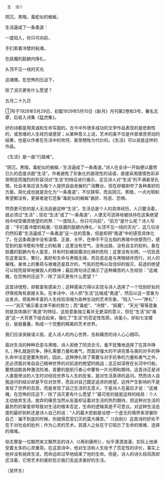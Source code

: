      生  活① 

   阴沉，黑暗，毒蛇似的蜿蜒，

   生活逼成了一条甬道：

   一度陷入，你只可向前，

   手扪索着冷壁的粘潮，

   在妖魔的脏腑内挣扎，

   头顶不见一线的天光

   这魂魄，在恐怖的压迫下，

   除了消灭更有什么愿望？

   五月二十九日

   ①写于1928年5月29日，初载1929年5月10日《新月》月刊第2卷和3号，署名志摩，后收入诗集《猛虎集》。

   好的诗都是用真诚和生命写就的。古今中外很多成功的文学作品表现的是悲剧性的，或苦难的人生经历或感受；从某种意义上说，艺术的美不仅是作家艰苦劳动的结果，也是以作者在生活中的坎坷、甚至牺牲为代价的。《生活》可以说是这样的作品。

   《生活》是一曲“行路难”。

   “阴沉，黑暗，毒蛇似的蜿蜒／生活逼成了一条甬道。”诗人在全诗一开始便以蓄愤已久的态度点题“生活”。作者避免了形象化的直观性的话语，直接采用感情色彩非常明显而强烈的形容词对“生活”的特征进行揭示，足见诗人对“生活”的不满甚至仇恨。社会本来应该为每个人提供自由发展的广阔舞台，现在却被剥夺了各种美好的方面，简化成也就是丑化为“一条甬道”。不仅狭窄，而且阴沉、黑暗，一点光明和希望都没有，更甚者是它还象“毒蛇似的蜿蜒”曲折、险恶、恐惧。

   然而更可悲的是人无法逃避这种“生活”。生活总是个人的具体经历，人只要活着，就必须过“生活”；现在“生活”成了“一条甬道”，人便无可选择地被扶持在这条绝望线中经受痛苦绝望的煎熬：“一度陷入，你只可向前”，“前方”是什么呢？诗人写道：“手扪着冷壁的粘潮／在妖魔的脏腑内挣扎／头顶不见一线的天光”，这几句诗仍然扣着“生活逼成了一条甬道”这一总的意象，但是却把“甬道”中的感受具体化了。在这条甬道中没有温情、正直、关怀，在伸手不见五指的黑暗中扶壁而行，感受到的是冷壁和冷壁上的粘潮；这里没有空气，没有出路，没有自主的权利，象在妖魔的脏腑内令人窒息，并有时刻被妖魔消化掉的危险；这里没有光明，一切丑恶在这里滋生、繁衍，美好和生命与黑暗无缘，而丑恶总是与黑暗结伴而行。对人的摧残，身体上的重荷与艰难还是其次的，气氛的恐怖以及信仰的毁灭、前途的绝望可以轻而易举地摧毁人的精神；最后两句诗正揭示了这种痛苦的人生经验：“这魂魄，在恐怖的压迫下／除了消灭更有什么愿望？”

   这首诗很短，却极富有感染力；这种感染力得以实现与诗人选择了一个恰到好处的抒情视角有直接关系。在本诗中，诗人把“生活”比喻成“甬道”，然后以这一意象为出发点，把各种丰富的人生经验浓缩为各种生动的艺术形象，“陷入”——“挣扎”：——“消灭”揭示着主体不断的努力；而“毒蛇”、“冷壁”、“妖魔”、“天光”等等意象则是具体揭示“甬道”的特征，这些意象独立看并无更深的意义，但在“生活”如“甬道”这一大背景下组合起来，强化了“生活”的否定性性质。诗虽小，却如七宝楼台，层层叠叠，构成一个完整的精美的艺术世界。

   我们应该突破语义层，走入诗人的内心世界，去和痛苦的诗人心心相印。

   面对生活的种种丑恶与黑暗，诗人拒绝了同流合污，毫不犹豫地选择了在其中挣扎；挣扎就是抗争，挣扎需要力量和勇气，而面对强大的不讲完善与美的对手的挣扎命中注定是要失败的，因此，这种挣扎除了需要与对手抗争的力量和勇气之外，还必须面对来自自己精神世界的对前途的绝望的挑战；这正如深夜在长河中行船，要想战胜各种激流险滩，首要的是航行者心中要有一片光明和期待。这首诗正是诗人直面惨淡的人生时对经验世界与人生的反省，是对生活真谛的追问。然而诗人自我追问的结论却是不仅对世界，而且对自己既定追求的绝望，这样产生影响的不是发现了世界的丑恶，而是发现了自己生活的无意义，于是诗人在最后才说：“这魂魄，在恐怖的压迫下／除了消灭更有什么愿望？”最可悲的就是这样的结局：个人主动放弃生活。放弃的痛苦当然从反面却证着对生活的热烈期待，但这种对生活的最热烈的挚爱却导致对生活的根本否定，生命的逻辑真是不可思议。对这种生活态度的最好剖析还是诗人自己的话：“人的最大悲剧是设想一个虚无的境界来谬骗你自己：骗不到底的时候，你就得忍受幻灭的莫大痛苦。”（《自剖》）这首诗的好处不在于对社会的批判；作为心灵的艺术，其感人之处在于它昭示了生命的艰难、选择的艰难。

   徐志摩是一位飘然来又飘然去的诗人（《再别康桥》），似乎潇洒浪漫，实际上他承受着太多的心灵重荷。在这首诗中，他对生活和人生给予了否定性的评价，事实上他并没有抛弃生活，而命运却过早地结束了他的生命。但是，诗人的诗久经风雨却还活着，它用艺术的美好启示我们去追求美好的生活。

   （吴怀东）

